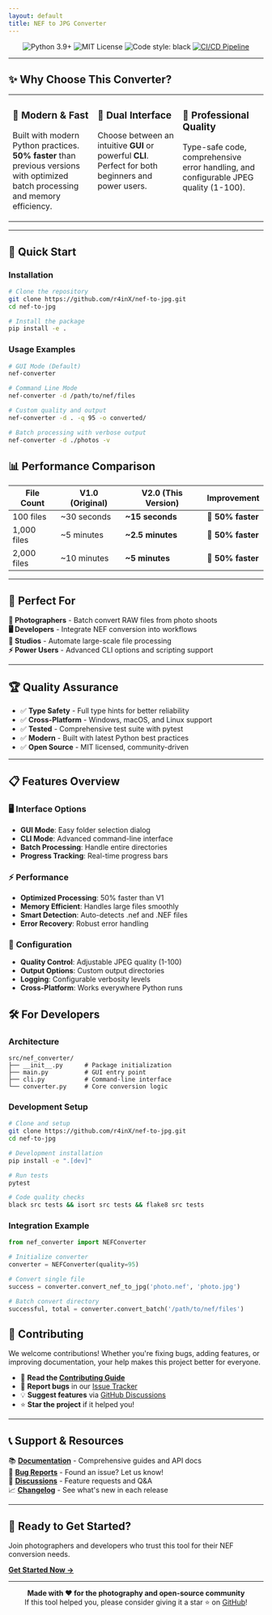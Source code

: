 ```yaml
---
layout: default
title: NEF to JPG Converter
---
```


<p align="center">
  <img src="https://img.shields.io/badge/python-3.9+-blue.svg" alt="Python 3.9+">
  <img src="https://img.shields.io/badge/License-MIT-yellow.svg" alt="MIT License">
  <img src="https://img.shields.io/badge/code%20style-black-000000.svg" alt="Code style: black">
  <a href="https://github.com/r4inX/nef-to-jpg/actions"><img src="https://github.com/r4inX/nef-to-jpg/workflows/CI%2FCD%20Pipeline/badge.svg" alt="CI/CD Pipeline"></a>
</p>

---

## ✨ Why Choose This Converter?

<table>
<tr>
<td width="33%" valign="top">

### 🚀 Modern & Fast
Built with modern Python practices. **50% faster** than previous versions with optimized batch processing and memory efficiency.

</td>
<td width="33%" valign="top">

### 🎯 Dual Interface
Choose between an intuitive **GUI** or powerful **CLI**. Perfect for both beginners and power users.

</td>
<td width="33%" valign="top">

### 🔧 Professional Quality
Type-safe code, comprehensive error handling, and configurable JPEG quality (1-100).

</td>
</tr>
</table>

---

## 🚀 Quick Start

### Installation

```bash
# Clone the repository
git clone https://github.com/r4inX/nef-to-jpg.git
cd nef-to-jpg

# Install the package
pip install -e .
```

### Usage Examples

```bash
# GUI Mode (Default)
nef-converter

# Command Line Mode
nef-converter -d /path/to/nef/files

# Custom quality and output
nef-converter -d . -q 95 -o converted/

# Batch processing with verbose output
nef-converter -d ./photos -v
```


## 📊 Performance Comparison

| File Count | V1.0 (Original) | **V2.0 (This Version)** | Improvement |
|------------|-----------------|-------------------------|-------------|
| 100 files  | ~30 seconds     | **~15 seconds**         | 🚀 **50% faster** |
| 1,000 files| ~5 minutes      | **~2.5 minutes**        | 🚀 **50% faster** |
| 2,000 files| ~10 minutes     | **~5 minutes**          | 🚀 **50% faster** |

---

## 🎯 Perfect For

**📸 Photographers** - Batch convert RAW files from photo shoots  
**🖥️ Developers** - Integrate NEF conversion into workflows  
**🏢 Studios** - Automate large-scale file processing  
**⚡ Power Users** - Advanced CLI options and scripting support

---

## 🏆 Quality Assurance

- ✅ **Type Safety** - Full type hints for better reliability
- ✅ **Cross-Platform** - Windows, macOS, and Linux support  
- ✅ **Tested** - Comprehensive test suite with pytest
- ✅ **Modern** - Built with latest Python best practices
- ✅ **Open Source** - MIT licensed, community-driven

---

## 📋 Features Overview

### 🖥️ **Interface Options**
- **GUI Mode**: Easy folder selection dialog
- **CLI Mode**: Advanced command-line interface
- **Batch Processing**: Handle entire directories
- **Progress Tracking**: Real-time progress bars

### ⚡ **Performance**
- **Optimized Processing**: 50% faster than V1
- **Memory Efficient**: Handles large files smoothly
- **Smart Detection**: Auto-detects .nef and .NEF files
- **Error Recovery**: Robust error handling

### 🔧 **Configuration**
- **Quality Control**: Adjustable JPEG quality (1-100)
- **Output Options**: Custom output directories
- **Logging**: Configurable verbosity levels
- **Cross-Platform**: Works everywhere Python runs

## 🛠️ For Developers

### Architecture

```
src/nef_converter/
├── __init__.py      # Package initialization
├── main.py          # GUI entry point  
├── cli.py           # Command-line interface
└── converter.py     # Core conversion logic
```

### Development Setup

```bash
# Clone and setup
git clone https://github.com/r4inX/nef-to-jpg.git
cd nef-to-jpg

# Development installation
pip install -e ".[dev]"

# Run tests
pytest

# Code quality checks
black src tests && isort src tests && flake8 src tests
```

### Integration Example

```python
from nef_converter import NEFConverter

# Initialize converter
converter = NEFConverter(quality=95)

# Convert single file
success = converter.convert_nef_to_jpg('photo.nef', 'photo.jpg')

# Batch convert directory
successful, total = converter.convert_batch('/path/to/nef/files')
```


## 🤝 Contributing

We welcome contributions! Whether you're fixing bugs, adding features, or improving documentation, your help makes this project better for everyone.

- 📖 **Read the [Contributing Guide](https://github.com/r4inX/nef-to-jpg/blob/main/CONTRIBUTING.md)**
- 🐛 **Report bugs** in our [Issue Tracker](https://github.com/r4inX/nef-to-jpg/issues)
- 💡 **Suggest features** via [GitHub Discussions](https://github.com/r4inX/nef-to-jpg/discussions)
- ⭐ **Star the project** if it helped you!

---

## 📞 Support & Resources

📚 **[Documentation](https://github.com/r4inX/nef-to-jpg/blob/main/README.md)** - Comprehensive guides and API docs  
🐛 **[Bug Reports](https://github.com/r4inX/nef-to-jpg/issues)** - Found an issue? Let us know!  
💬 **[Discussions](https://github.com/r4inX/nef-to-jpg/discussions)** - Feature requests and Q&A  
📈 **[Changelog](https://github.com/r4inX/nef-to-jpg/blob/main/CHANGELOG.md)** - See what's new in each release

---

## 🚀 Ready to Get Started?

Join photographers and developers who trust this tool for their NEF conversion needs.

[**Get Started Now →**](https://github.com/r4inX/nef-to-jpg)

---

<p align="center">
  <strong>Made with ❤️ for the photography and open-source community</strong><br>
  If this tool helped you, please consider giving it a star ⭐ on <a href="https://github.com/r4inX/nef-to-jpg">GitHub</a>!
</p>
